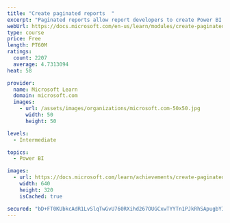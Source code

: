 ```yaml
---
title: "Create paginated reports  "
excerpt: "Paginated reports allow report developers to create Power BI artifacts that have tightly controlled rendering requirements. Paginated reports are ideal for creating sales invoices, receipts, purchase orders, and tabular data. This module will teach you how to create reports, add parameters, and work with tables and charts in paginated reports."
webUrl: https://docs.microsoft.com/en-us/learn/modules/create-paginated-reports-power-bi/
type: course
price: Free
length: PT60M
ratings:
  count: 2207
  average: 4.7313094
heat: 58

provider:
  name: Microsoft Learn
  domain: microsoft.com
  images:
    - url: /assets/images/organizations/microsoft.com-50x50.jpg
      width: 50
      height: 50

levels:
  - Intermediate

topics:
  - Power BI

images:
  - url: https://docs.microsoft.com/learn/achievements/create-paginated-reports-power-bi-social.png
    width: 640
    height: 320
    isCached: true

secured: "bD+FT0KUbkcAdR1LvSlqTwGvU760RXihd267OUGCxwTYYTn1PJkRhSApugbYIAlEMWN/TLv20TJQhWtZmhKl4KzLq6PryMFjc7fhT5I7fLHSdVnABDhIIbGsfRA2WEWGNLLVOQt+G7g7EJF6DnBqMwxzOi0Ud56Z8tIVGxJE+WT2sUSNtUK+KjH6sUgxPj7DWcrjw87R4ggNSxQNjUzttTglIIlY64vDDZv5CtAkGwyaccEwJet5HN42kyOuDGpz6pb89SbWynyZNajA/ZUa7CXmkSB6d2ukyJs835p50sKAbuh3u3chxU9VEQiNepkYcOx9I3P4FqCWLE++WH49aIJGIMIc03+MfIlsWoWWaB28+5WDBHQptTOKzdy68JOfydTHESolG0jSQ1aP27DP9Y632FRZXgeXY0Bljgp56BI=;Vs/lwxCIepHiFIGNiIMJkg=="
---
```


